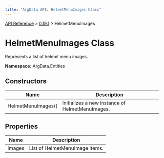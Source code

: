 ```yaml
---
title: "ArgData API: HelmetMenuImages Class"
---
```


[API Reference](/argdata/api) &gt; [0.19.1](/argdata/api/0.19.1) &gt; HelmetMenuImages

# HelmetMenuImages Class

Represents a list of helmet menu images.

**Namespace:** ArgData.Entities

## Constructors

<table class="table table-bordered table-striped ">
<thead>
  <tr>
    <th>Name</th>
    <th>Description</th>
  </tr>
</thead>
<tbody>
  <tr>
    <td>HelmetMenuImages()</td>
    <td>Initializes a new instance of HelmetMenuImages.</td>
  </tr>
</tbody>
</table>


## Properties

<table class="table table-bordered table-striped ">
<thead>
  <tr>
    <th>Name</th>
    <th>Description</th>
  </tr>
</thead>
<tbody>
  <tr>
    <td>Images</td>
    <td>List of HelmetMenuImage items.</td>
  </tr>
</tbody>
</table>


